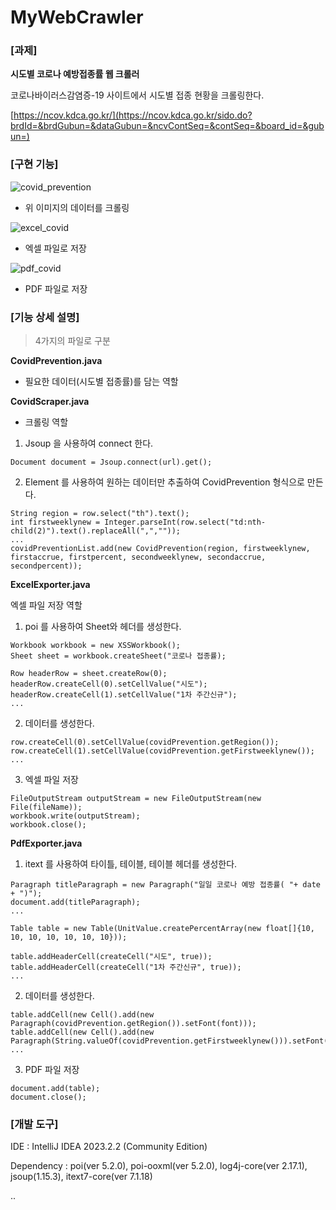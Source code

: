 # MyWebCrawler
### [과제]
****시도별 코로나 예방접종률 웹 크롤러****

코로나바이러스감염증-19 사이트에서 시도별 접종 현황을 크롤링한다.

[https://ncov.kdca.go.kr/](https://ncov.kdca.go.kr/sido.do?brdId=&brdGubun=&dataGubun=&ncvContSeq=&contSeq=&board_id=&gubun=)

### [구현 기능]

![covid_prevention](https://github.com/Hju95/MyWebCrawler/assets/59231743/a7b71ab3-9469-412c-b060-5e96e4338f14)

- 위 이미지의 데이터를 크롤링

![excel_covid](https://github.com/Hju95/MyWebCrawler/assets/59231743/437fed5c-c92c-4ebb-8b84-0b78f0adca1f)

- 엑셀 파일로 저장

![pdf_covid](https://github.com/Hju95/MyWebCrawler/assets/59231743/0d2597f0-ac58-44c6-98a1-c6301d769754)

- PDF 파일로 저장

### [기능 상세 설명]

> 4가지의 파일로 구분

****CovidPrevention.java****

- 필요한 데이터(시도별 접종률)를 담는 역할

****CovidScraper.java****

- 크롤링 역할
1. Jsoup 을 사용하여 connect 한다.
```
Document document = Jsoup.connect(url).get();
```
   
2. Element 를 사용하여 원하는 데이터만 추출하여 CovidPrevention 형식으로 만든다.
```
String region = row.select("th").text();
int firstweeklynew = Integer.parseInt(row.select("td:nth-child(2)").text().replaceAll(",",""));
...
covidPreventionList.add(new CovidPrevention(region, firstweeklynew, firstaccrue, firstpercent, secondweeklynew, secondaccrue, secondpercent));
```

****ExcelExporter.java****

엑셀 파일 저장 역할
1. poi 를 사용하여 Sheet와 헤더를 생성한다.
```
Workbook workbook = new XSSWorkbook();
Sheet sheet = workbook.createSheet("코로나 접종률);

Row headerRow = sheet.createRow(0);
headerRow.createCell(0).setCellValue("시도");
headerRow.createCell(1).setCellValue("1차 주간신규");
...
```

2. 데이터를 생성한다.
```
row.createCell(0).setCellValue(covidPrevention.getRegion());
row.createCell(1).setCellValue(covidPrevention.getFirstweeklynew());
...
```
3. 엑셀 파일 저장
```
FileOutputStream outputStream = new FileOutputStream(new File(fileName));
workbook.write(outputStream);
workbook.close();
```

****PdfExporter.java****
1. itext 를 사용하여 타이틀, 테이블, 테이블 헤더를 생성한다.
```
Paragraph titleParagraph = new Paragraph("일일 코로나 예방 접종률( "+ date + ")");
document.add(titleParagraph);
...

Table table = new Table(UnitValue.createPercentArray(new float[]{10, 10, 10, 10, 10, 10, 10}));

table.addHeaderCell(createCell("시도", true));
table.addHeaderCell(createCell("1차 주간신규", true));
...
```

2. 데이터를 생성한다.
```
table.addCell(new Cell().add(new Paragraph(covidPrevention.getRegion()).setFont(font)));
table.addCell(new Cell().add(new Paragraph(String.valueOf(covidPrevention.getFirstweeklynew())).setFont(font)));
...
```

3. PDF 파일 저장
```
document.add(table);
document.close();
```

### [개발 도구]
IDE : IntelliJ IDEA 2023.2.2 (Community Edition)

Dependency : poi(ver 5.2.0), poi-ooxml(ver 5.2.0), log4j-core(ver 2.17.1), jsoup(1.15.3), itext7-core(ver 7.1.18)

..